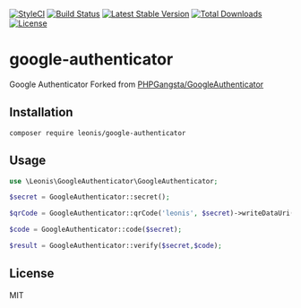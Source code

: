 [![StyleCI](https://styleci.io/repos/106357176/shield?branch=master)](https://styleci.io/repos/106357176)
[![Build Status](https://www.travis-ci.org/yangliulnn/google-authenticator.svg?branch=master)](https://www.travis-ci.org/yangliulnn/google-authenticator)
[![Latest Stable Version](https://poser.pugx.org/leonis/google-authenticator/v/stable?format=flat-square)](https://packagist.org/packages/leonis/google-authenticator)
[![Total Downloads](https://poser.pugx.org/leonis/google-authenticator/downloads?format=flat-square)](https://packagist.org/packages/leonis/google-authenticator)
[![License](https://poser.pugx.org/leonis/google-authenticator/license?format=flat-square)](https://packagist.org/packages/leonis/google-authenticator)

# google-authenticator
Google Authenticator Forked from [PHPGangsta/GoogleAuthenticator](https://github.com/PHPGangsta/GoogleAuthenticator)

## Installation
```
composer require leonis/google-authenticator
```

## Usage
```php
use \Leonis\GoogleAuthenticator\GoogleAuthenticator;

$secret = GoogleAuthenticator::secret();

$qrCode = GoogleAuthenticator::qrCode('leonis', $secret)->writeDataUri();

$code = GoogleAuthenticator::code($secret);

$result = GoogleAuthenticator::verify($secret,$code);
```

## License
MIT
